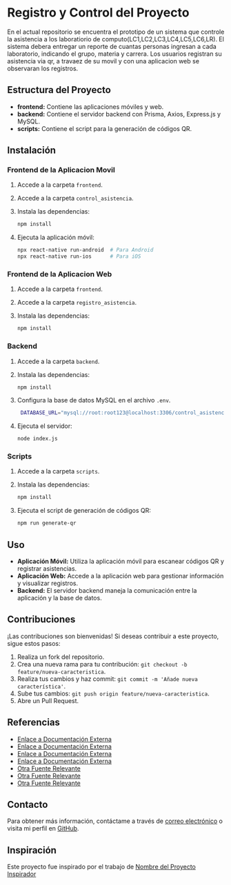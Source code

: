 # Registro y Control del Proyecto

En el actual repositorio se encuentra el prototipo de un sistema que controle la asistencia a los laboratiorio de computo(LC1,LC2,LC3,LC4,LC5,LC6,LR).
El sistema debera entregar un reporte de cuantas personas ingresan a cada laboratorio, indicando el grupo, materia y carrera.
Los usuarios registran su asistencia via qr, a travaez de su movil y con una aplicacion web se observaran los registros.

## Estructura del Proyecto

- **frontend:** Contiene las aplicaciones móviles y web.
- **backend:** Contiene el servidor backend con Prisma, Axios, Express.js y MySQL.
- **scripts:** Contiene el script para la generación de códigos QR.

## Instalación

### Frontend de la Aplicacion Movil

1. Accede a la carpeta `frontend`.
2. Accede a la carpeta `control_asistencia`.
3. Instala las dependencias:

    ```bash
    npm install
    ```

4. Ejecuta la aplicación móvil:

    ```bash
    npx react-native run-android  # Para Android
    npx react-native run-ios      # Para iOS
    ```

### Frontend de la Aplicacion Web

1. Accede a la carpeta `frontend`.
2. Accede a la carpeta `registro_asistencia`.
3. Instala las dependencias:

    ```bash
    npm install
    ```


### Backend

1. Accede a la carpeta `backend`.
2. Instala las dependencias:

    ```bash
    npm install
    ```

3. Configura la base de datos MySQL en el archivo `.env`.
   ```bash
    DATABASE_URL="mysql://root:root123@localhost:3306/control_asistencia"
    ```

5. Ejecuta el servidor:

    ```bash
    node index.js
    ```

### Scripts

1. Accede a la carpeta `scripts`.
2. Instala las dependencias:

    ```bash
    npm install
    ```

3. Ejecuta el script de generación de códigos QR:

    ```bash
    npm run generate-qr
    ```

## Uso

- **Aplicación Móvil:** Utiliza la aplicación móvil para escanear códigos QR y registrar asistencias.
- **Aplicación Web:** Accede a la aplicación web para gestionar información y visualizar registros.
- **Backend:** El servidor backend maneja la comunicación entre la aplicación y la base de datos.

## Contribuciones

¡Las contribuciones son bienvenidas! Si deseas contribuir a este proyecto, sigue estos pasos:

1. Realiza un fork del repositorio.
2. Crea una nueva rama para tu contribución: `git checkout -b feature/nueva-caracteristica`.
3. Realiza tus cambios y haz commit: `git commit -m 'Añade nueva característica'`.
4. Sube tus cambios: `git push origin feature/nueva-caracteristica`.
5. Abre un Pull Request.

## Referencias

- [Enlace a Documentación Externa](https://github.com/moaazsidat/react-native-qrcode-scanner.git) 
- [Enlace a Documentación Externa](https://reactnative.dev/docs/getting-started)
- [Enlace a Documentación Externa](https://nextjs.org/docs)
- [Enlace a Documentación Externa](https://www.prisma.io/docs)
- [Otra Fuente Relevante](https://bard.google.com/chat?hl=es)
- [Otra Fuente Relevante](https://www.youtube.com/watch?v=e7qf9UJvoC0)
- [Otra Fuente Relevante](https://chat.openai.com/)

## Contacto

Para obtener más información, contáctame a través de [correo electrónico](al20760222@ite.edu.mx) o visita mi perfil en [GitHub]((https://github.com/ValenzuelaRa/)).

## Inspiración

Este proyecto fue inspirado por el trabajo de [Nombre del Proyecto Inspirador](https://github.com/moaazsidat/react-native-qrcode-scanner.git)

